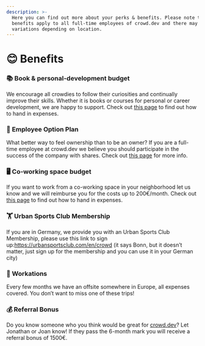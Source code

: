 ```yaml
---
description: >-
  Here you can find out more about your perks & benefits. Please note that these
  benefits apply to all full-time employees of crowd.dev and there may be some
  variations depending on location.
---
```


# 😊 Benefits

### 📚 Book & personal-development budget

We encourage all crowdies to follow their curiosities and continually improve their skills. Whether it is books or courses for personal or career development, we are happy to support. Check out [this page](https://www.notion.so/Expenses-2d75482a29824aaabebc89b3427e6d56?pvs=21) to find out how to hand in expenses.

### 📃 Employee Option Plan

What better way to feel ownership than to be an owner? If you are a full-time employee at crowd.dev we believe you should participate in the success of the company with shares. Check out [this page](https://www.notion.so/Employee-Option-Plan-6ab2dc24f72743d3af8d936a6628e6d1?pvs=21) for more info.

### 🖥️ Co-working space budget

If you want to work from a co-working space in your neighborhood let us know and we will reimburse you for the costs up to 200€/month. Check out [this page](https://www.notion.so/Expenses-2d75482a29824aaabebc89b3427e6d56?pvs=21) to find out how to hand in expenses.

### 🏋️ Urban Sports Club Membership

If you are in Germany, we provide you with an Urban Sports Club Membership, please use this link to sign up:https://urbansportsclub.com/en/crowd (it says Bonn, but it doesn’t matter, just sign up for the membership and you can use it in your German city)

### 🌴 Workations

Every few months we have an offsite somewhere in Europe, all expenses covered. You don’t want to miss one of these trips!

### 💰 Referral Bonus

Do you know someone who you think would be great for [crowd.dev](http://crowd.dev)? Let Jonathan or Joan know! If they pass the 6-month mark you will receive a referral bonus of 1500€.
